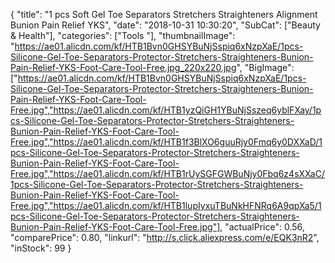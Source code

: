 {
	"title": "1 pcs Soft Gel Toe Separators Stretchers Straighteners Alignment Bunion Pain Relief YKS",
	"date": "2018-10-31 10:30:20",
	"SubCat": ["Beauty & Health"],
	"categories": ["Tools "],
	"thumbnailImage": "https://ae01.alicdn.com/kf/HTB1Bvn0GHSYBuNjSspiq6xNzpXaE/1pcs-Silicone-Gel-Toe-Separators-Protector-Stretchers-Straighteners-Bunion-Pain-Relief-YKS-Foot-Care-Tool-Free.jpg_220x220.jpg",
	"BigImage": ["https://ae01.alicdn.com/kf/HTB1Bvn0GHSYBuNjSspiq6xNzpXaE/1pcs-Silicone-Gel-Toe-Separators-Protector-Stretchers-Straighteners-Bunion-Pain-Relief-YKS-Foot-Care-Tool-Free.jpg","https://ae01.alicdn.com/kf/HTB1yzQiGH1YBuNjSszeq6yblFXay/1pcs-Silicone-Gel-Toe-Separators-Protector-Stretchers-Straighteners-Bunion-Pain-Relief-YKS-Foot-Care-Tool-Free.jpg","https://ae01.alicdn.com/kf/HTB1f3BlXO6guuRjy0Fmq6y0DXXaD/1pcs-Silicone-Gel-Toe-Separators-Protector-Stretchers-Straighteners-Bunion-Pain-Relief-YKS-Foot-Care-Tool-Free.jpg","https://ae01.alicdn.com/kf/HTB1rUySGFGWBuNjy0Fbq6z4sXXaC/1pcs-Silicone-Gel-Toe-Separators-Protector-Stretchers-Straighteners-Bunion-Pain-Relief-YKS-Foot-Care-Tool-Free.jpg","https://ae01.alicdn.com/kf/HTB1lupIyxuTBuNkHFNRq6A9qpXa5/1pcs-Silicone-Gel-Toe-Separators-Protector-Stretchers-Straighteners-Bunion-Pain-Relief-YKS-Foot-Care-Tool-Free.jpg"],
	"actualPrice": 0.56,
	"comparePrice": 0.80,
	"linkurl": "http://s.click.aliexpress.com/e/EQK3nR2",
	"inStock": 99
}
